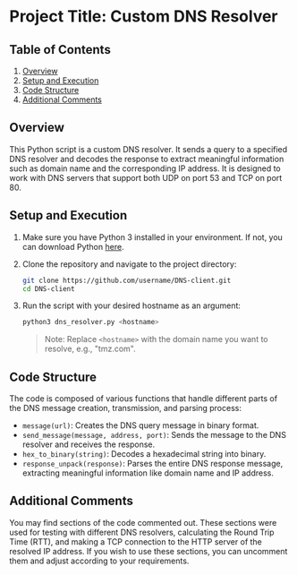 # Project Title: Custom DNS Resolver

## Table of Contents
1. [Overview](#overview)
2. [Setup and Execution](#setup-and-execution)
3. [Code Structure](#code-structure)
4. [Additional Comments](#additional-comments)

## Overview <a name="overview"></a>
This Python script is a custom DNS resolver. It sends a query to a specified DNS resolver and decodes the response to extract meaningful information such as domain name and the corresponding IP address. It is designed to work with DNS servers that support both UDP on port 53 and TCP on port 80.

## Setup and Execution <a name="setup-and-execution"></a>

1. Make sure you have Python 3 installed in your environment. If not, you can download Python [here](https://www.python.org/downloads/).

2. Clone the repository and navigate to the project directory:
    ```bash
    git clone https://github.com/username/DNS-client.git
    cd DNS-client
    ```

3. Run the script with your desired hostname as an argument:
    ```bash
    python3 dns_resolver.py <hostname>
    ```
    > Note: Replace `<hostname>` with the domain name you want to resolve, e.g., "tmz.com".

## Code Structure <a name="code-structure"></a>
The code is composed of various functions that handle different parts of the DNS message creation, transmission, and parsing process:

- `message(url)`: Creates the DNS query message in binary format.
- `send_message(message, address, port)`: Sends the message to the DNS resolver and receives the response.
- `hex_to_binary(string)`: Decodes a hexadecimal string into binary.
- `response_unpack(response)`: Parses the entire DNS response message, extracting meaningful information like domain name and IP address.

## Additional Comments <a name="additional-comments"></a>
You may find sections of the code commented out. These sections were used for testing with different DNS resolvers, calculating the Round Trip Time (RTT), and making a TCP connection to the HTTP server of the resolved IP address. If you wish to use these sections, you can uncomment them and adjust according to your requirements.
